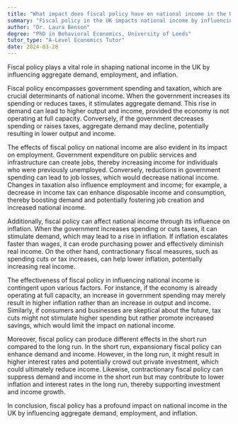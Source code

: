 ```yaml
---
title: "What impact does fiscal policy have on national income in the UK?"
summary: "Fiscal policy in the UK impacts national income by influencing aggregate demand, employment levels, and inflation rates, thereby playing a crucial role in the economy's overall health."
author: "Dr. Laura Benson"
degree: "PhD in Behavioral Economics, University of Leeds"
tutor_type: "A-Level Economics Tutor"
date: 2024-03-28
---
```


Fiscal policy plays a vital role in shaping national income in the UK by influencing aggregate demand, employment, and inflation.

Fiscal policy encompasses government spending and taxation, which are crucial determinants of national income. When the government increases its spending or reduces taxes, it stimulates aggregate demand. This rise in demand can lead to higher output and income, provided the economy is not operating at full capacity. Conversely, if the government decreases spending or raises taxes, aggregate demand may decline, potentially resulting in lower output and income.

The effects of fiscal policy on national income are also evident in its impact on employment. Government expenditure on public services and infrastructure can create jobs, thereby increasing income for individuals who were previously unemployed. Conversely, reductions in government spending can lead to job losses, which would decrease national income. Changes in taxation also influence employment and income; for example, a decrease in income tax can enhance disposable income and consumption, thereby boosting demand and potentially fostering job creation and increased national income.

Additionally, fiscal policy can affect national income through its influence on inflation. When the government increases spending or cuts taxes, it can stimulate demand, which may lead to a rise in inflation. If inflation escalates faster than wages, it can erode purchasing power and effectively diminish real income. On the other hand, contractionary fiscal measures, such as spending cuts or tax increases, can help lower inflation, potentially increasing real income.

The effectiveness of fiscal policy in influencing national income is contingent upon various factors. For instance, if the economy is already operating at full capacity, an increase in government spending may merely result in higher inflation rather than an increase in output and income. Similarly, if consumers and businesses are skeptical about the future, tax cuts might not stimulate higher spending but rather promote increased savings, which would limit the impact on national income.

Moreover, fiscal policy can produce different effects in the short run compared to the long run. In the short run, expansionary fiscal policy can enhance demand and income. However, in the long run, it might result in higher interest rates and potentially crowd out private investment, which could ultimately reduce income. Likewise, contractionary fiscal policy can suppress demand and income in the short run but may contribute to lower inflation and interest rates in the long run, thereby supporting investment and income growth.

In conclusion, fiscal policy has a profound impact on national income in the UK by influencing aggregate demand, employment, and inflation.
    